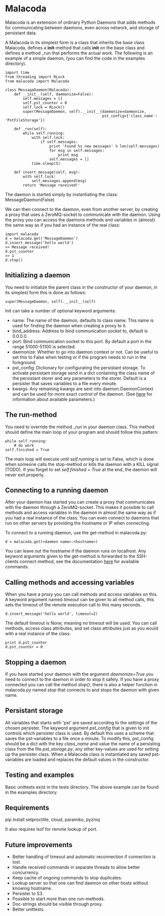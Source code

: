 
Malacoda
========

Malacoda is an extension of ordinary Python Daemons that adds methods for communicating
between daemons, even across network, and storage of persistant data.

A Malacoda in its simplest form is a class that inherits the base class Malacoda, defines a __init__-method that calls __init__ on the base class and defines a method _run that performs the actual work.
The following is an example of a simple daemon, (you can find the code in the examples directory).

    import time
    from threading import RLock
    from malacoda import Malacoda

    class MessageDaemon(Malacoda):
        def __init__(self, daemonize=False):
            self.messages = []
            self.pst_counter = 0
            self.lock = RLock()
            super(MessageDaemon, self).__init__(daemonize=daemonize,
                                                pst_config={'class_name': 'PstFileStorage'})

        def _run(self):
            while self.running:
                with self.lock:
                    if self.messages:
                        print 'Found %s new messages' % len(self.messages)
                        for msg in self.messages:
                            print msg
                        self.messages = []
                time.sleep(5)

        def insert_message(self, msg):
            with self.lock:
                self.messages.append(msg)
            return 'Message received!'
            
The daemon is started simply by instantiating the class:
    MessageDaemon(False)

We can then connect to the daemon, even from another server, by creating a proxy that uses a ZeroMQ-socket to communicate with the daemon. Using the proxy you can access the daemons methods and variables in (almost) the same way as if you had an instance of the real class:

    import malacoda
    d = malacoda.get('MessageDaemon')
    d.insert_message('hello world')
    >> Message received!
    d.pst_counter
    >> 1
    d.stop()

    
Initializing a daemon
---------------------
You need to initialize the parent class in the constructor of your daemon, in its simplest form
this is done as follows:

    super(MessageDaemon, self).__init__(self)

Init can take a number of optional keyword arguments:
 - name: The name of the daemon, defaults to class name. This name is used for finding the
 daemon when creating a proxy to it.
 - bind_address: Address to bind communication socket to, default is 0.0.0.0.
 - port: Bind communication socket to this port. By default a port in the range 51000-51100 is selected.
 - daemonize: Whether to go into daemon context or not. Can be useful to set this to False when
 testing or if the program needs to run in the foreground.
 - pst_config: Dictionary for configurating the persistant storage. To activate persistant storage send in a dict containing the class name of the persistant storer and any parameters to the storer. Default is a persister that saves variables to a file every minute.
 - kwargs: Any remaining kwargs are sent into daemon.DaemonContext and can be used for more exact control of the daemon. (See [here](http://legacy.python.org/dev/peps/pep-3143/#daemoncontext-objects) for information about available parameters.)

 The run-method
 --------------
 You need to override the method _run in your daemon class. This method should define the main loop of your program and should follow this pattern:

    while self.running:
        # do work
    self.finished = True

The main loop will execute until *self.running* is set to False, which is done when someone calls the stop-method or kills the daemon with a KILL signal (TODO).
If you forget to set *self.finished = True* at the end, the daemon will never exit properly.

Connecting to a running daemon
------------------------------
After your daemon has started you can create a proxy that communicates with the daemon through a ZeroMQ-socket. This makes it possible to call methods and access variables in the daemon in almost the same way as if you had a real instance of the class. You can even connect to daemons that run on other servers by providing the hostname or IP when connecting.

To connect to a running daemon, use the get-method in malacoda.py:

    d = malacoda.get(<daemon name>:<hostname>)

You can leave out the hostname if the daemon runs on localhost.
Any keyword arguments given to the get-method is forwarded to the SSH-clients connect-method, see the documentation [here](http://docs.paramiko.org/en/latest/api/client.html#paramiko.client.SSHClient.connect) for available commands. 

Calling methods and accessing variables
---------------------------------------
When you have a proxy you can call methods and access variables on this.
A keyword argument named *timeout* can be given to all method calls, this sets the timeout of the remote execution call to this many seconds.

    d.insert_message('hello world', timeout=2)

The default timeout is None, meaning no timeout will be used.
You can call methods, access class attributes, and set class attributes just as you would with a real instance of the class:

    print d.pst_counter
    d.pst_counter = 0

Stopping a daemon
-----------------
If you have started your daemon with the argument *daemonize=True* you need to connect to the daemon in order to stop it safely.
If you have a proxy connected you can call the method *stop()*, there is also a helper function in malacoda.py named *stop* that connects to and stops the daemon with given name.

Persistant storage
------------------
All variables that starts with 'pst' are saved according to the settings of the chosen persister. The keyword argument *pst_config* that is given to init controls which persister class is used. By default this uses a scheme that saves the pst-variables to a file once a minute.
To modify this, pst_config should be a dict with the key *class_name* and value the name of a persisting class from the file *pst_storage.py*, any other key-values are used for setting up the persister class. 
When a Malacoda class is instantiated any saved pst-variables are loaded and replaces the default values in the constructor.

Testing and examples
--------------------
Basic unittests exist in the tests directory.
The above example can be found in the examples directory.

Requirements
------------
pip install setproctitle, cloud, paramiko, pyzmq

It also requires lsof for remote lookup of port.

Future improvements
-------------------
 - Better handling of timeout and automatic reconnection if connection is lost.
 - Handle received commands in separate threads to allow better concurrency.
 - Keep cache of ongoing commands to stop duplicates.
 - Lookup server so that one can find daemon on other hosts without knowing hostname.
 - Persister to S3.
 - Possible to start more than one *run*-methods.
 - Doc-strings should be visible through proxy.
 - Better unittests.
 